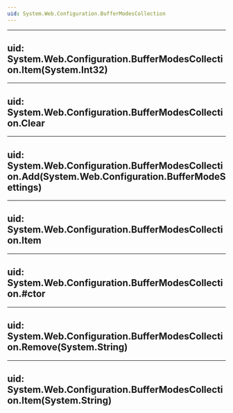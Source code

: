 ```yaml
---
uid: System.Web.Configuration.BufferModesCollection
---
```


---
uid: System.Web.Configuration.BufferModesCollection.Item(System.Int32)
---

---
uid: System.Web.Configuration.BufferModesCollection.Clear
---

---
uid: System.Web.Configuration.BufferModesCollection.Add(System.Web.Configuration.BufferModeSettings)
---

---
uid: System.Web.Configuration.BufferModesCollection.Item
---

---
uid: System.Web.Configuration.BufferModesCollection.#ctor
---

---
uid: System.Web.Configuration.BufferModesCollection.Remove(System.String)
---

---
uid: System.Web.Configuration.BufferModesCollection.Item(System.String)
---

